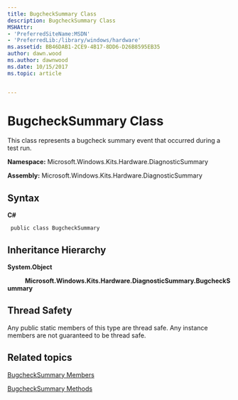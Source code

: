 ```yaml
---
title: BugcheckSummary Class
description: BugcheckSummary Class
MSHAttr:
- 'PreferredSiteName:MSDN'
- 'PreferredLib:/library/windows/hardware'
ms.assetid: BB46DAB1-2CE9-4B17-8DD6-D26B8595EB35
author: dawn.wood
ms.author: dawnwood
ms.date: 10/15/2017
ms.topic: article


---
```


# BugcheckSummary Class


This class represents a bugcheck summary event that occurred during a test run.

**Namespace:** Microsoft.Windows.Kits.Hardware.DiagnosticSummary

**Assembly:** Microsoft.Windows.Kits.Hardware.DiagnosticSummary

## <span id="Syntax"></span><span id="syntax"></span><span id="SYNTAX"></span>Syntax


**C#**

` public class BugcheckSummary`

## <span id="Inheritance_Hierarchy"></span><span id="inheritance_hierarchy"></span><span id="INHERITANCE_HIERARCHY"></span>Inheritance Hierarchy


**System.Object**

          **Microsoft.Windows.Kits.Hardware.DiagnosticSummary.BugcheckSummary**

## <span id="Thread_Safety"></span><span id="thread_safety"></span><span id="THREAD_SAFETY"></span>Thread Safety


Any public static members of this type are thread safe. Any instance members are not guaranteed to be thread safe.

## <span id="related_topics"></span>Related topics


[BugcheckSummary Members](bugchecksummary-members.md)

[BugcheckSummary Methods](bugchecksummary-methods.md)

 

 







